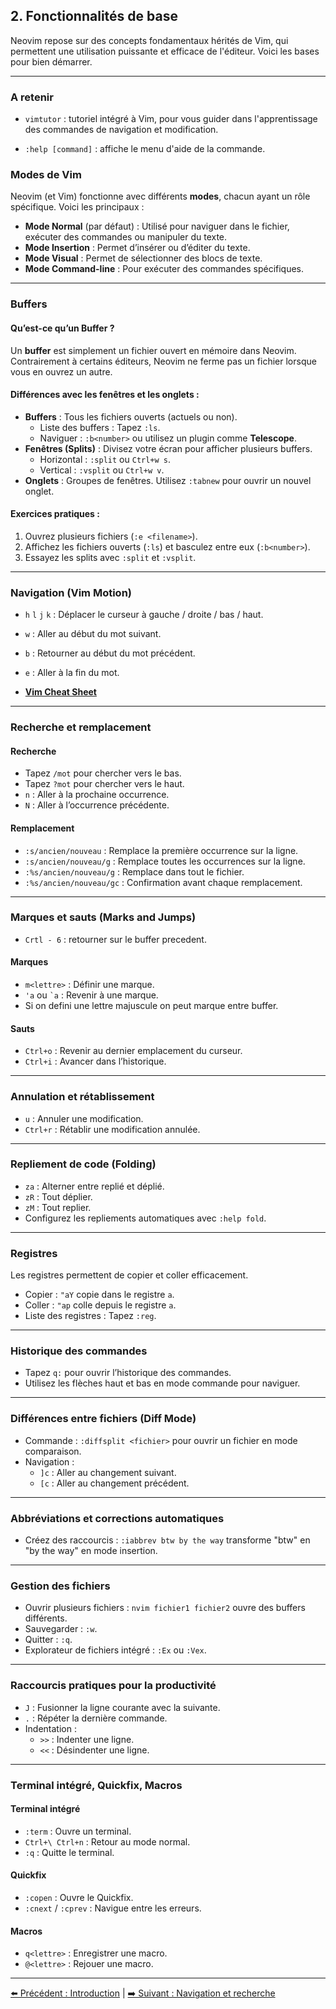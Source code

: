## 2. Fonctionnalités de base

Neovim repose sur des concepts fondamentaux hérités de Vim, qui permettent une utilisation puissante et efficace de l'éditeur. Voici les bases pour bien démarrer.

---
### A retenir 

- `vimtutor` : tutoriel intégré à Vim, pour vous guider dans l'apprentissage des commandes de navigation et modification.

- `:help [command]` : affiche le menu d'aide de la commande. 


### Modes de Vim

Neovim (et Vim) fonctionne avec différents **modes**, chacun ayant un rôle spécifique. Voici les principaux :

- **Mode Normal** (par défaut) : Utilisé pour naviguer dans le fichier, exécuter des commandes ou manipuler du texte.
- **Mode Insertion** : Permet d’insérer ou d’éditer du texte.
- **Mode Visual** : Permet de sélectionner des blocs de texte.
- **Mode Command-line** : Pour exécuter des commandes spécifiques.

---

### Buffers

#### Qu’est-ce qu’un Buffer ?
Un **buffer** est simplement un fichier ouvert en mémoire dans Neovim. Contrairement à certains éditeurs, Neovim ne ferme pas un fichier lorsque vous en ouvrez un autre.

#### Différences avec les fenêtres et les onglets :
- **Buffers** : Tous les fichiers ouverts (actuels ou non).  
  - Liste des buffers : Tapez `:ls`.  
  - Naviguer : `:b<number>` ou utilisez un plugin comme **Telescope**.
- **Fenêtres (Splits)** : Divisez votre écran pour afficher plusieurs buffers.  
  - Horizontal : `:split` ou `Ctrl+w s`.  
  - Vertical : `:vsplit` ou `Ctrl+w v`.
- **Onglets** : Groupes de fenêtres. Utilisez `:tabnew` pour ouvrir un nouvel onglet.

#### Exercices pratiques :
1. Ouvrez plusieurs fichiers (`:e <filename>`).
2. Affichez les fichiers ouverts (`:ls`) et basculez entre eux (`:b<number>`).
3. Essayez les splits avec `:split` et `:vsplit`.

---

### Navigation (Vim Motion)

- `h` `l` `j` `k` : Déplacer le curseur à gauche / droite / bas / haut.
- `w` : Aller au début du mot suivant.
- `b` : Retourner au début du mot précédent.
- `e` : Aller à la fin du mot.

- [**Vim Cheat Sheet**](https://vim.rtorr.com/)

---

### Recherche et remplacement

#### Recherche
- Tapez `/mot` pour chercher vers le bas.
- Tapez `?mot` pour chercher vers le haut.
- `n` : Aller à la prochaine occurrence.
- `N` : Aller à l’occurrence précédente.

#### Remplacement
- `:s/ancien/nouveau` : Remplace la première occurrence sur la ligne.
- `:s/ancien/nouveau/g` : Remplace toutes les occurrences sur la ligne.
- `:%s/ancien/nouveau/g` : Remplace dans tout le fichier.
- `:%s/ancien/nouveau/gc` : Confirmation avant chaque remplacement.

---

### Marques et sauts (Marks and Jumps)

- `Crtl - 6` : retourner sur le buffer precedent.

#### Marques
- `m<lettre>` : Définir une marque.
- `'a` ou `` `a `` : Revenir à une marque.
- Si on defini une lettre majuscule on peut marque entre buffer.

#### Sauts
- `Ctrl+o` : Revenir au dernier emplacement du curseur.
- `Ctrl+i` : Avancer dans l’historique.

---

### Annulation et rétablissement

- `u` : Annuler une modification.
- `Ctrl+r` : Rétablir une modification annulée.

---

### Repliement de code (Folding)

- `za` : Alterner entre replié et déplié.
- `zR` : Tout déplier.
- `zM` : Tout replier.
- Configurez les repliements automatiques avec `:help fold`.

---

### Registres

Les registres permettent de copier et coller efficacement.

- Copier : `"aY` copie dans le registre `a`.
- Coller : `"ap` colle depuis le registre `a`.
- Liste des registres : Tapez `:reg`.

---

### Historique des commandes

- Tapez `q:` pour ouvrir l’historique des commandes.
- Utilisez les flèches haut et bas en mode commande pour naviguer.

---

### Différences entre fichiers (Diff Mode)

- Commande : `:diffsplit <fichier>` pour ouvrir un fichier en mode comparaison.
- Navigation :
  - `]c` : Aller au changement suivant.
  - `[c` : Aller au changement précédent.

---

### Abbréviations et corrections automatiques

- Créez des raccourcis : `:iabbrev btw by the way` transforme "btw" en "by the way" en mode insertion.

---

### Gestion des fichiers

- Ouvrir plusieurs fichiers : `nvim fichier1 fichier2` ouvre des buffers différents.
- Sauvegarder : `:w`.
- Quitter : `:q`.
- Explorateur de fichiers intégré : `:Ex` ou `:Vex`.

---

### Raccourcis pratiques pour la productivité

- `J` : Fusionner la ligne courante avec la suivante.
- `.` : Répéter la dernière commande.
- Indentation :
  - `>>` : Indenter une ligne.
  - `<<` : Désindenter une ligne.

---

### Terminal intégré, Quickfix, Macros

#### Terminal intégré
- `:term` : Ouvre un terminal.
- `Ctrl+\ Ctrl+n` : Retour au mode normal.
- `:q` : Quitte le terminal.

#### Quickfix
- `:copen` : Ouvre le Quickfix.
- `:cnext` / `:cprev` : Navigue entre les erreurs.

#### Macros
- `q<lettre>` : Enregistrer une macro.
- `@<lettre>` : Rejouer une macro.

---
[⬅️ Précédent : Introduction](1-introduction.md) | [➡️ Suivant : Navigation et recherche](3-navigation-et-recherche.md)
